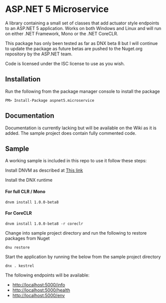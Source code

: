 # ASP.NET 5 Microservice

A library containing a small set of classes that add actuator style endpoints to an ASP.NET 5 application. Works on both Windows and Linux and will run on either .NET Framework, Mono or the .NET CoreCLR.

This package has only been tested as far as DNX beta 8 but I will continue to update the package as future betas are pushed to the Nuget.org repository by the ASP.NET team.

Code is licensed under the ISC license to use as you wish.

## Installation

Run the following from the package manager console to install the package

```
PM> Install-Package aspnet5.microservice
```

## Documentation

Documentation is currently lacking but will be available on the Wiki as it is added. The sample project does contain fully commented code.

## Sample

A working sample is included in this repo to use it follow these steps:

Install DNVM as described at [This link](https://github.com/aspnet/Home)

Install the DNX runtime

#### For full CLR / Mono
```
dnvm install 1.0.0-beta8
```

#### For CoreCLR
```
dnvm install 1.0.0-beta8 -r coreclr
```

Change into sample project directory and run the following to restore packages from Nuget

```
dnu restore
```

Start the application by running the below from the sample project directory

```
dnx . kestrel
```

The following endpoints will be available:

- [http://localhost:5000/info](http://localhost:5000/info)
- [http://localhost:5000/health](http://localhost:5000/health)
- [http://localhost:5000/env](http://localhost:5000/env)
